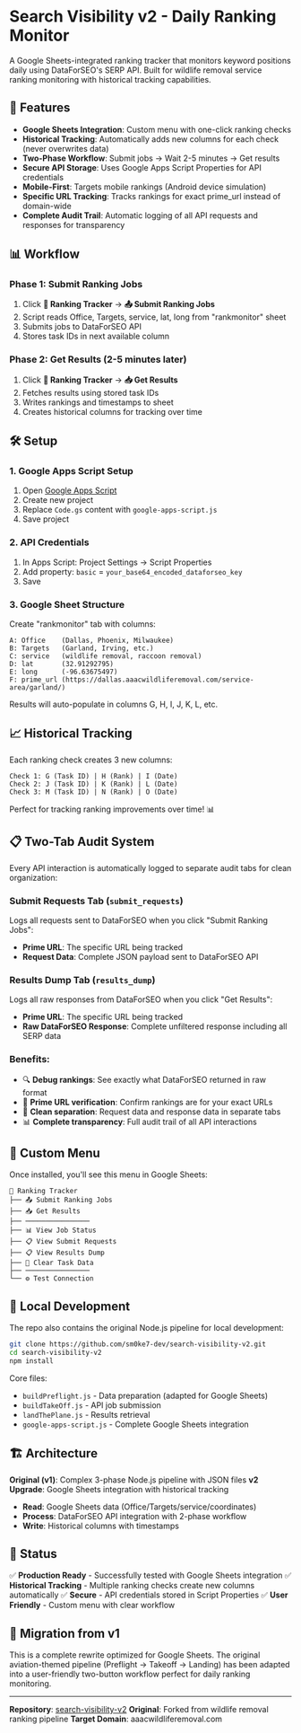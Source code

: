 # Search Visibility v2 - Daily Ranking Monitor

A Google Sheets-integrated ranking tracker that monitors keyword positions daily using DataForSEO's SERP API. Built for wildlife removal service ranking monitoring with historical tracking capabilities.

## 🚀 Features

- **Google Sheets Integration**: Custom menu with one-click ranking checks
- **Historical Tracking**: Automatically adds new columns for each check (never overwrites data)
- **Two-Phase Workflow**: Submit jobs → Wait 2-5 minutes → Get results
- **Secure API Storage**: Uses Google Apps Script Properties for API credentials
- **Mobile-First**: Targets mobile rankings (Android device simulation)
- **Specific URL Tracking**: Tracks rankings for exact prime_url instead of domain-wide
- **Complete Audit Trail**: Automatic logging of all API requests and responses for transparency

## 📊 Workflow

### Phase 1: Submit Ranking Jobs
1. Click **🎯 Ranking Tracker** → **📤 Submit Ranking Jobs**
2. Script reads Office, Targets, service, lat, long from "rankmonitor" sheet
3. Submits jobs to DataForSEO API
4. Stores task IDs in next available column

### Phase 2: Get Results (2-5 minutes later)
1. Click **🎯 Ranking Tracker** → **📥 Get Results**
2. Fetches results using stored task IDs
3. Writes rankings and timestamps to sheet
4. Creates historical columns for tracking over time

## 🛠️ Setup

### 1. Google Apps Script Setup
1. Open [Google Apps Script](https://script.google.com)
2. Create new project
3. Replace `Code.gs` content with `google-apps-script.js`
4. Save project

### 2. API Credentials
1. In Apps Script: Project Settings → Script Properties
2. Add property: `basic` = `your_base64_encoded_dataforseo_key`
3. Save

### 3. Google Sheet Structure
Create "rankmonitor" tab with columns:
```
A: Office    (Dallas, Phoenix, Milwaukee)
B: Targets   (Garland, Irving, etc.)
C: service   (wildlife removal, raccoon removal)
D: lat       (32.91292795)
E: long      (-96.63675497)
F: prime_url (https://dallas.aaacwildliferemoval.com/service-area/garland/)
```

Results will auto-populate in columns G, H, I, J, K, L, etc.

## 📈 Historical Tracking

Each ranking check creates 3 new columns:
```
Check 1: G (Task ID) | H (Rank) | I (Date)
Check 2: J (Task ID) | K (Rank) | L (Date)
Check 3: M (Task ID) | N (Rank) | O (Date)
```

Perfect for tracking ranking improvements over time! 📊

## 📋 Two-Tab Audit System

Every API interaction is automatically logged to separate audit tabs for clean organization:

### Submit Requests Tab (`submit_requests`)
Logs all requests sent to DataForSEO when you click "Submit Ranking Jobs":
- **Prime URL**: The specific URL being tracked
- **Request Data**: Complete JSON payload sent to DataForSEO API

### Results Dump Tab (`results_dump`)
Logs all raw responses from DataForSEO when you click "Get Results":
- **Prime URL**: The specific URL being tracked
- **Raw DataForSEO Response**: Complete unfiltered response including all SERP data

### Benefits:
- 🔍 **Debug rankings**: See exactly what DataForSEO returned in raw format
- 🎯 **Prime URL verification**: Confirm rankings are for your exact URLs
- 🧹 **Clean separation**: Request data and response data in separate tabs
- 📊 **Complete transparency**: Full audit trail of all API interactions

## 🎯 Custom Menu

Once installed, you'll see this menu in Google Sheets:
```
🎯 Ranking Tracker
├── 📤 Submit Ranking Jobs
├── 📥 Get Results
├── ────────────────
├── 📊 View Job Status
├── 📋 View Submit Requests
├── 📋 View Results Dump
├── 🧹 Clear Task Data
├── ────────────────
└── ⚙️ Test Connection
```

## 🔧 Local Development

The repo also contains the original Node.js pipeline for local development:

```bash
git clone https://github.com/sm0ke7-dev/search-visibility-v2.git
cd search-visibility-v2
npm install
```

Core files:
- `buildPreflight.js` - Data preparation (adapted for Google Sheets)
- `buildTakeOff.js` - API job submission
- `landThePlane.js` - Results retrieval
- `google-apps-script.js` - Complete Google Sheets integration

## 🏗️ Architecture

**Original (v1)**: Complex 3-phase Node.js pipeline with JSON files
**v2 Upgrade**: Google Sheets integration with historical tracking

- **Read**: Google Sheets data (Office/Targets/service/coordinates)
- **Process**: DataForSEO API integration with 2-phase workflow
- **Write**: Historical columns with timestamps

## 🎉 Status

✅ **Production Ready** - Successfully tested with Google Sheets integration
✅ **Historical Tracking** - Multiple ranking checks create new columns automatically
✅ **Secure** - API credentials stored in Script Properties
✅ **User Friendly** - Custom menu with clear workflow

## 🔄 Migration from v1

This is a complete rewrite optimized for Google Sheets. The original aviation-themed pipeline (Preflight → Takeoff → Landing) has been adapted into a user-friendly two-button workflow perfect for daily ranking monitoring.

---

**Repository**: [search-visibility-v2](https://github.com/sm0ke7-dev/search-visibility-v2)
**Original**: Forked from wildlife removal ranking pipeline
**Target Domain**: aaacwildliferemoval.com 